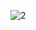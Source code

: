 
![2](https://github.com/OiCroc3LL/IBC-Voting-system/assets/92208170/50f90a8f-34f3-4fef-b5bb-d4b4a21aa3c2)
